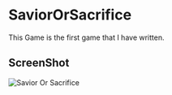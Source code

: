 # SaviorOrSacrifice

This Game is the first game that I have written.

ScreenShot
----------

![Savior Or Sacrifice](screenshot1.png)
